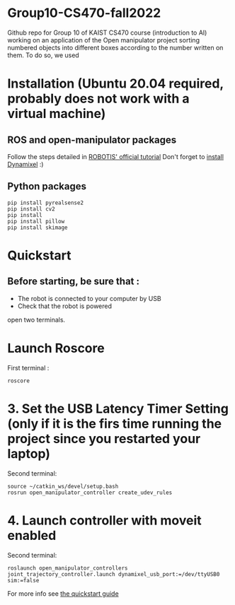# Group10-CS470-fall2022
Github repo for Group 10 of KAIST CS470 course (introduction to AI) working on an application of the Open manipulator project sorting numbered objects into different boxes according to the number written on them.
 To do so, we used 
 
 # Installation (Ubuntu 20.04 required, probably does not work with a virtual machine)
 
 ## ROS and open-manipulator packages
 Follow the steps detailed in [ROBOTIS' official tutorial]()
 Don't forget to [install Dynamixel](https://emanual.robotis.com/docs/en/software/dynamixel/dynamixel_wizard2/#software-installation) :) 
 
 ## Python packages
 ```
 pip install pyrealsense2
 pip install cv2
 pip install 
 pip install pillow
 pip install skimage
 ```
 
 # Quickstart

 
 ## Before starting, be sure that :  
* The robot is connected to your computer by USB    
* Check that the robot is powered    

open two terminals.  
# Launch Roscore
First terminal :  
```
roscore
```

# 3. Set the USB Latency Timer Setting (only if it is the firs time running the project since you restarted your laptop)
Second terminal:  
```
source ~/catkin_ws/devel/setup.bash
rosrun open_manipulator_controller create_udev_rules
```

# 4. Launch controller with moveit enabled
Second terminal:  
```
roslaunch open_manipulator_controllers joint_trajectory_controller.launch dynamixel_usb_port:=/dev/ttyUSB0 sim:=false
```
 
 For more info see [the quickstart guide](https://github.com/a-laborie/Group10-CS470-fall2022/blob/main/open-manipulator-quickstart.md)
